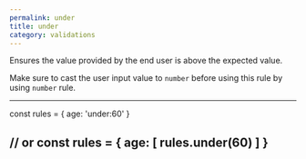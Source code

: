 ```yaml
---
permalink: under
title: under
category: validations
---
```


Ensures the value provided by the end user is above the
expected value.
 
Make sure to cast the user input value to `number` before using this
rule by using `number` rule.
 
----
const rules = {
  age: 'under:60'
}
 
// or
const rules = {
  age: [
    rules.under(60)
  ]
}
----